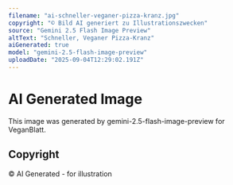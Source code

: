 ```yaml
---
filename: "ai-schneller-veganer-pizza-kranz.jpg"
copyright: "© Bild AI generiert zu Illustrationszwecken"
source: "Gemini 2.5 Flash Image Preview"
altText: "Schneller, Veganer Pizza-Kranz"
aiGenerated: true
model: "gemini-2.5-flash-image-preview"
uploadDate: "2025-09-04T12:29:02.191Z"
---
```


# AI Generated Image

This image was generated by gemini-2.5-flash-image-preview for VeganBlatt.

## Copyright
© AI Generated - for illustration
